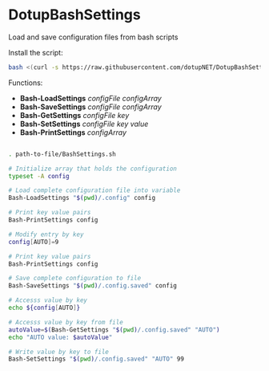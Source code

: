 # DotupBashSettings
Load and save configuration files from bash scripts

Install the script:
```bash
bash <(curl -s https://raw.githubusercontent.com/dotupNET/DotupBashSettings/master/install.sh)
```

Functions:
- **Bash-LoadSettings** *configFile* *configArray*
- **Bash-SaveSettings** *configFile* *configArray*
- **Bash-GetSettings** *configFile* *key*
- **Bash-SetSettings** *configFile* *key* *value*
- **Bash-PrintSettings** *configArray*

```bash

. path-to-file/BashSettings.sh

# Initialize array that holds the configuration
typeset -A config 

# Load complete configuration file into variable
Bash-LoadSettings "$(pwd)/.config" config

# Print key value pairs
Bash-PrintSettings config

# Modify entry by key
config[AUTO]=9

# Print key value pairs
Bash-PrintSettings config

# Save complete configuration to file
Bash-SaveSettings "$(pwd)/.config.saved" config

# Accesss value by key
echo ${config[AUTO]}

# Accesss value by key from file
autoValue=$(Bash-GetSettings "$(pwd)/.config.saved" "AUTO")
echo "AUTO value: $autoValue"

# Write value by key to file
Bash-SetSettings "$(pwd)/.config.saved" "AUTO" 99

```

